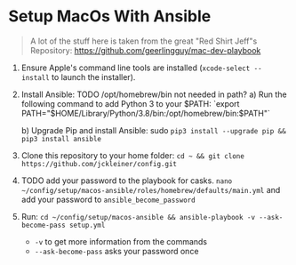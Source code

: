 # Setup MacOs With Ansible

> A lot of the stuff here is taken from the great "Red Shirt Jeff"s Repository: https://github.com/geerlingguy/mac-dev-playbook


 1. Ensure Apple's command line tools are installed (`xcode-select --install` to launch the installer).

 2. Install Ansible:
    TODO /opt/homebrew/bin not needed in path?
    a) Run the following command to add Python 3 to your $PATH: `export PATH="$HOME/Library/Python/3.8/bin:/opt/homebrew/bin:$PATH"`

    b) Upgrade Pip and install Ansible: sudo `pip3 install --upgrade pip && pip3 install ansible`

 3. Clone this repository to your home folder: `cd ~ && git clone https://github.com/jckleiner/config.git`

 4. TODO add your password to the playbook for casks. `nano ~/config/setup/macos-ansible/roles/homebrew/defaults/main.yml` 
    and add your password to `ansible_become_password`

 5. Run: `cd ~/config/setup/macos-ansible && ansible-playbook -v --ask-become-pass setup.yml`
    * `-v` to get more information from the commands
    * `--ask-become-pass` asks your password once

